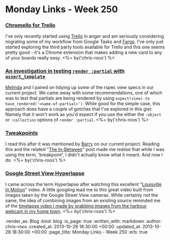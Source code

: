 Monday Links - Week 250
==================

### [Chromello for Trello](https://chrome.google.com/webstore/detail/chromello-for-trello/fconmkoajclilefnnpmfkcpfbicnppkj?hl=en)

I've only recently started using [Trello](https://trello.com/) in anger and am seriously considering migrating some of my workflow from Google Tasks and [Fargo](http://fargo.io/). I've only just started exploring the third party tools available for Trello and this one seems pretty good - it's a Chrome extension that makes adding a new card to any of your boards really easy. <%= by('chris-roos') %>


### [An investigation in testing `render :partial` with `assert_template`](https://gist.github.com/chrisroos/7153418)

[Melinda](http://missgeeky.com/) and I paired on tidying up some of the rspec view specs in our current project. We came away with some recommendations, one of which was to test that partials are being rendered by using `expect(view).to have_rendered('<name-of-partial>')`. While good for the simple case, this approach does have a couple of gotchas that I've explored in this gist: Namely that it won't work as you'd expect if you use the either the `:object` or `:collection` options of `render :partial`. <%= by('chris-roos') %>


### [Tweakpoints](http://adactio.com/journal/6044/)

I read this after it was mentioned by [Barry](https://twitter.com/barrymcgee) on our current project. Reading this and the related "[The In-Between](http://www.markboulton.co.uk/journal/theinbetween)" post made me realise that while I was using the term, 'breakpoint', I didn't actually know what it meant. And now I do. <%= by('chris-roos') %>


### [Google Street View Hyperlapse](http://vimeo.com/63653873)

I came across the term Hyperlapse after watching this excellent "[Louisville In Motion](http://vimeo.com/76161556)" video. A little googling lead me to this great video built from images taken by the Google Street View cameras. While certainly not the same, the idea of combining images from an existing source reminded me of the [timelapse video I made by grabbing images from the harbour webcam in my home town](http://chrisroos.co.uk/blog/2009-01-13-24-hours-of-ramsgate-outer-harbour). <%= by('chris-roos') %>


:render_as: Blog
:kind: blog
:is_page: true
:written_with: markdown
:author: chris-roos
:created_at: 2013-10-28 18:30:00 +00:00
:updated_at: 2013-10-28 18:30:00 +00:00
:page_title: Monday Links - Week 250
:erb: true
